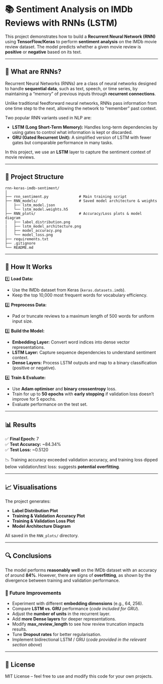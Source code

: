 # 📚 Sentiment Analysis on IMDb Reviews with RNNs (LSTM)

This project demonstrates how to build a **Recurrent Neural Network (RNN)** using **TensorFlow/Keras** to perform **sentiment analysis** on the IMDb movie review dataset. The model predicts whether a given movie review is **positive** or **negative** based on its text.

---

## 🧠 What are RNNs?

Recurrent Neural Networks (RNNs) are a class of neural networks designed to handle **sequential data**, such as text, speech, or time series, by maintaining a “memory” of previous inputs through **recurrent connections**.  

Unlike traditional feedforward neural networks, RNNs pass information from one time step to the next, allowing the network to “remember” past context.  

Two popular RNN variants used in NLP are:
- **LSTM (Long Short-Term Memory):** Handles long-term dependencies by using gates to control what information is kept or discarded.
- **GRU (Gated Recurrent Unit):** A simplified version of LSTM with fewer gates but comparable performance in many tasks.

In this project, we use an **LSTM** layer to capture the sentiment context of movie reviews.

---

## 📂 Project Structure

```
rnn-keras-imdb-sentiment/
│
├── rnn_sentiment.py              # Main training script
├── RNN_models/                   # Saved model architecture & weights
│   ├── lstm_model.json
│   └── lstm_model.weights.h5
├── RNN_plots/                    # Accuracy/Loss plots & model diagram
│   ├── label_distribution.png
|   ├── lstm_model_architecture.png
│   ├── model_accuracy.png
│   └── model_loss.png
├── requirements.txt
├── .gitignore
└── README.md
```

---

## 🚀 How It Works

1️⃣ **Load Data:**  
- Use the IMDb dataset from Keras (`keras.datasets.imdb`).
- Keep the top 10,000 most frequent words for vocabulary efficiency.  

2️⃣ **Preprocess Data:**  
- Pad or truncate reviews to a maximum length of 500 words for uniform input size.

3️⃣ **Build the Model:**  
- **Embedding Layer:** Convert word indices into dense vector representations.  
- **LSTM Layer:** Capture sequence dependencies to understand sentiment context.  
- **Dense Layers:** Process LSTM outputs and map to a binary classification (positive or negative).

4️⃣ **Train & Evaluate:**  
- Use **Adam optimiser** and **binary crossentropy** loss.
- Train for up to **50 epochs** with **early stopping** if validation loss doesn’t improve for 5 epochs.
- Evaluate performance on the test set.

---

## 📊 Results

✅ **Final Epoch:** 7  
✅ **Test Accuracy:** ~84.34%  
✅ **Test Loss:** ~0.5120  

📉 Training accuracy exceeded validation accuracy, and training loss dipped below validation/test loss: suggests **potential overfitting**.

---


## 📈 Visualisations

The project generates:
- **Label Distribution Plot**
- **Training & Validation Accuracy Plot**  
- **Training & Validation Loss Plot**  
- **Model Architecture Diagram**

All saved in the `RNN_plots/` directory.

---

## 🔍 Conclusions

The model performs **reasonably well** on the IMDb dataset with an accuracy of around **84%**. However, there are signs of **overfitting**, as shown by the divergence between training and validation performance.

### 🔧 Future Improvements
- Experiment with different **embedding dimensions** (e.g., 64, 256).
- Compare **LSTM vs. GRU** performance (*code included for GRU*).
- Adjust the **number of units** in the recurrent layer.
- Add **more Dense layers** for deeper representations.
- Modify **max_review_length** to see how review truncation impacts results.
- Tune **Dropout rates** for better regularisation.
- Implement bidirectional LSTM / GRU (*code provided in the relevant section above*)


---

## 📜 License

MIT License – feel free to use and modify this code for your own projects.
